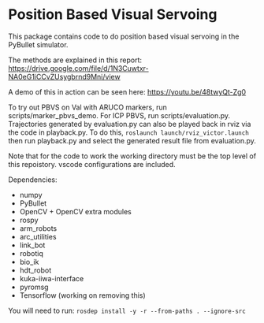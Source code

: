 # Position Based Visual Servoing 

This package contains code to do position based visual servoing in the PyBullet simulator. 

The methods are explained in this report: https://drive.google.com/file/d/1N3Cuwtxr-NA0eG1iCCvZUsygbrnd9Mni/view

A demo of this in action can be seen here: https://youtu.be/48twyQt-Zg0

To try out PBVS on Val with ARUCO markers, run scripts/marker_pbvs_demo. For ICP PBVS, run scripts/evaluation.py. Trajectories generated by evaluation.py can also be played back in rviz via the code in playback.py. To do this, `roslaunch launch/rviz_victor.launch` then run playback.py and select the generated result file from evaluation.py.

Note that for the code to work the working directory must be the top level of this repoistory. vscode configurations are included.

Dependencies: 
- numpy 
- PyBullet
- OpenCV + OpenCV extra modules 
- rospy
- arm_robots
- arc_utilities 
- link_bot 
- robotiq
- bio_ik
- hdt_robot
- kuka-iiwa-interface
- pyromsg
- Tensorflow (working on removing this)

You will need to run: `rosdep install -y -r --from-paths . --ignore-src`